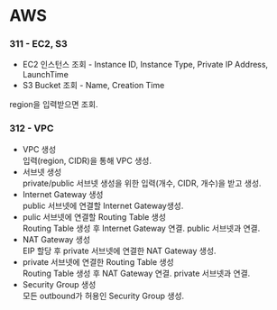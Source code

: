 # AWS

### 311 - EC2, S3
* EC2 인스턴스 조회 - Instance ID, Instance Type, Private IP Address, LaunchTime
* S3 Bucket 조회 - Name, Creation Time
<p>region을 입력받으면 조회.</p>


### 312 - VPC
* VPC 생성 <br>
입력(region, CIDR)을 통해 VPC 생성.
* 서브넷 생성 <br>
private/public 서브넷 생성을 위한 입력(개수, CIDR, 개수)을 받고 생성.
* Internet Gateway 생성 <br>
public 서브넷에 연결할 Internet Gateway생성.
* pulic 서브넷에 연결할 Routing Table 생성 <br>
Routing Table 생성 후 Internet Gateway 연결. public 서브넷과 연결.
* NAT Gateway 생성 <br>
EIP 할당 후 private 서브넷에 연결한 NAT Gateway 생성.
* private 서브넷에 연결한 Routing Table 생성 <br>
Routing Table 생성 후 NAT Gateway 연결. private 서브넷과 연결.
* Security Group 생성 <br>
모든 outbound가 허용인 Security Group 생성.
